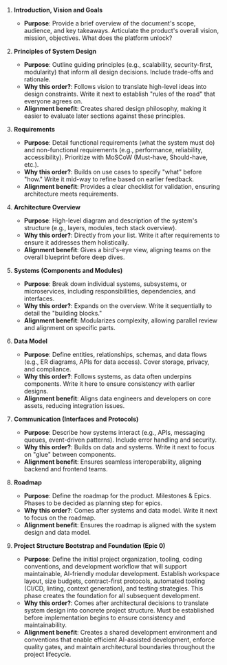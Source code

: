 1. **Introduction, Vision and Goals**
   - **Purpose**: Provide a brief overview of the document's scope, audience, and key takeaways. Articulate the product's overall vision, mission, objectives. What does the platform unlock?

2. **Principles of System Design**
   - **Purpose**: Outline guiding principles (e.g., scalability, security-first, modularity) that inform all design decisions. Include trade-offs and rationale.
   - **Why this order?**: Follows vision to translate high-level ideas into design constraints. Write it next to establish "rules of the road" that everyone agrees on.
   - **Alignment benefit**: Creates shared design philosophy, making it easier to evaluate later sections against these principles.

3. **Requirements**
   - **Purpose**: Detail functional requirements (what the system must do) and non-functional requirements (e.g., performance, reliability, accessibility). Prioritize with MoSCoW (Must-have, Should-have, etc.).
   - **Why this order?**: Builds on use cases to specify "what" before "how." Write it mid-way to refine based on earlier feedback.
   - **Alignment benefit**: Provides a clear checklist for validation, ensuring architecture meets requirements.

4. **Architecture Overview**
   - **Purpose**: High-level diagram and description of the system's structure (e.g., layers, modules, tech stack overview).
   - **Why this order?**: Directly from your list. Write it after requirements to ensure it addresses them holistically.
   - **Alignment benefit**: Gives a bird's-eye view, aligning teams on the overall blueprint before deep dives.

5. **Systems (Components and Modules)**
   - **Purpose**: Break down individual systems, subsystems, or microservices, including responsibilities, dependencies, and interfaces.
   - **Why this order?**: Expands on the overview. Write it sequentially to detail the "building blocks."
   - **Alignment benefit**: Modularizes complexity, allowing parallel review and alignment on specific parts.

6. **Data Model**
   - **Purpose**: Define entities, relationships, schemas, and data flows (e.g., ER diagrams, APIs for data access). Cover storage, privacy, and compliance.
   - **Why this order?**: Follows systems, as data often underpins components. Write it here to ensure consistency with earlier designs.
   - **Alignment benefit**: Aligns data engineers and developers on core assets, reducing integration issues.

7. **Communication (Interfaces and Protocols)**
   - **Purpose**: Describe how systems interact (e.g., APIs, messaging queues, event-driven patterns). Include error handling and security.
   - **Why this order?**: Builds on data and systems. Write it next to focus on "glue" between components.
   - **Alignment benefit**: Ensures seamless interoperability, aligning backend and frontend teams.

8. **Roadmap**
   - **Purpose**: Define the roadmap for the product. Milestones & Epics.  Phases to be decided as planning step for epics.
   - **Why this order?**: Comes after systems and data model. Write it next to focus on the roadmap.
   - **Alignment benefit**: Ensures the roadmap is aligned with the system design and data model.

9. **Project Structure Bootstrap and Foundation (Epic 0)**
   - **Purpose**: Define the initial project organization, tooling, coding conventions, and development workflow that will support maintainable, AI-friendly modular development. Establish workspace layout, size budgets, contract-first protocols, automated tooling (CI/CD, linting, context generation), and testing strategies. This phase creates the foundation for all subsequent development.
   - **Why this order?**: Comes after architectural decisions to translate system design into concrete project structure. Must be established before implementation begins to ensure consistency and maintainability.
   - **Alignment benefit**: Creates a shared development environment and conventions that enable efficient AI-assisted development, enforce quality gates, and maintain architectural boundaries throughout the project lifecycle.
